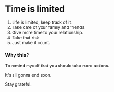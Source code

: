 # Time is limited

1. Life is limited, keep track of it.
2. Take care of your family and friends.
3. Give more time to your relationship.
4. Take that risk.
5. Just make it count.

### Why this?

To remind myself that you should take more actions.

It's all gonna end soon.

Stay grateful.
